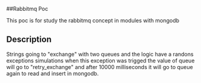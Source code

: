 ##Rabbitmq Poc

This poc is for study the rabbitmq concept in modules with mongodb


## Description

Strings going to "exchange" with two queues and the logic have a randons exceptions simulations when this exception was trigged the value of queue
 will go to "retry_exchange" and after 10000 milliseconds it will go to queue again to read and insert in mongodb.

